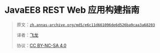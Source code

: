 # JavaEE8 REST Web 应用构建指南

> 原文：[`zh.annas-archive.org/md5/e6c11d661096de6d526ba9caa3a68203`](https://zh.annas-archive.org/md5/e6c11d661096de6d526ba9caa3a68203)
> 
> 译者：[飞龙](https://github.com/wizardforcel)
> 
> 协议：[CC BY-NC-SA 4.0](http://creativecommons.org/licenses/by-nc-sa/4.0/)
